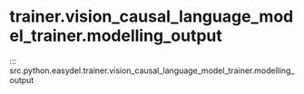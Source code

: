 # trainer.vision_causal_language_model_trainer.modelling_output
::: src.python.easydel.trainer.vision_causal_language_model_trainer.modelling_output